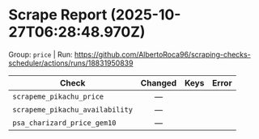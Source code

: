 # Scrape Report (2025-10-27T06:28:48.970Z)

Group: `price`  |  Run: https://github.com/AlbertoRoca96/scraping-checks-scheduler/actions/runs/18831950839

| Check | Changed | Keys | Error |
|---|:---:|:--|:--|
| `scrapeme_pikachu_price` | — |  |  |
| `scrapeme_pikachu_availability` | — |  |  |
| `psa_charizard_price_gem10` | — |  |  |
